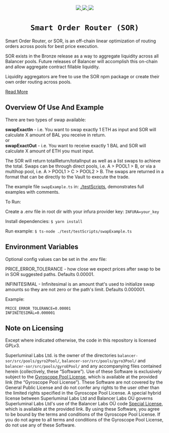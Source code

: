 <p align="center">
  <a href="https://coveralls.io/github/balancer-labs/balancer-sor">
    <img src="https://coveralls.io/repos/github/balancer-labs/balancer-sor/badge.svg?t=7avwwt" />
  </a>
  <a href="https://www.gnu.org/licenses/gpl-3.0">
    <img src="https://img.shields.io/badge/License-GPLv3-green.svg" />
  </a>
  <a href="https://www.npmjs.com/package/@balancer-labs/sor">
    <img src="https://img.shields.io/badge/npm-v0.2.4-blue.svg?style=flat-square" />
  </a>
</p>

<h1 align=center><code>Smart Order Router (SOR)</code></h1>

Smart Order Router, or SOR, is an off-chain linear optimization of routing orders across pools for best price execution.

SOR exists in the Bronze release as a way to aggregate liquidity across all Balancer pools. Future releases of Balancer will accomplish this on-chain and allow aggregate contract fillable liquidity.

Liquidity aggregators are free to use the SOR npm package or create their own order routing across pools.

[Read More](https://docs.balancer.fi/developers/smart-order-router)

## Overview Of Use And Example

There are two types of swap available:

**swapExactIn** - i.e. You want to swap exactly 1 ETH as input and SOR will calculate X amount of BAL you receive in return.  
or  
**swapExactOut** - i.e. You want to receive exactly 1 BAL and SOR will calculate X amount of ETH you must input.

The SOR will return totalReturn/totalInput as well as a list swaps to achieve the total. Swaps can be through direct pools, i.e. A > POOL1 > B, or via a multihop pool, i.e. A > POOL1 > C > POOL2 > B. The swaps are returned in a format that can be directly to the Vault to execute the trade.

The example file `swapExample.ts` in: [./testScripts](test/testScripts/), demonstrates full examples with comments.

To Run:

Create a .env file in root dir with your infura provider key: `INFURA=your_key`

Install dependencies: `$ yarn install`

Run example: `$ ts-node ./test/testScripts/swapExample.ts`

## Environment Variables

Optional config values can be set in the .env file:

PRICE_ERROR_TOLERANCE - how close we expect prices after swap to be in SOR suggested paths. Defaults 0.00001.

INFINITESIMAL - Infinitesimal is an amount that's used to initialize swap amounts so they are not zero or the path's limit. Defaults 0.000001.

Example:

```
PRICE_ERROR_TOLERANCE=0.00001
INFINITESIMAL=0.000001
```

## Note on Licensing

Except where indicated otherwise, the code in this repository is licensed GPLv3.

Superluminal Labs Ltd. is the owner of the directories `balancer-sor/src/pools/gyro2Pool/`, `balancer-sor/src/pools/gyro3Pool/` and `balancer-sor/src/pools/gyroEPool/` and any accompanying files contained herein (collectively, these “Software”). Use of these Software is exclusively subject to the [Gyroscope Pool License](./src/pools/gyroEPool/LICENSE), which is available at the provided link (the “Gyroscope Pool License”). These Software are not covered by the General Public License and do not confer any rights to the user other than the limited rights specified in the Gyroscope Pool License. A special hybrid license between Superluminal Labs Ltd and Balancer Labs OÜ governs Superluminal Labs Ltd's use of the Balancer Labs OÜ code [Special License](./src/pools/gyroEPool/GyroscopeBalancerLicense.pdf), which is available at the provided link. By using these Software, you agree to be bound by the terms and conditions of the Gyroscope Pool License. If you do not agree to all terms and conditions of the Gyroscope Pool License, do not use any of these Software.
